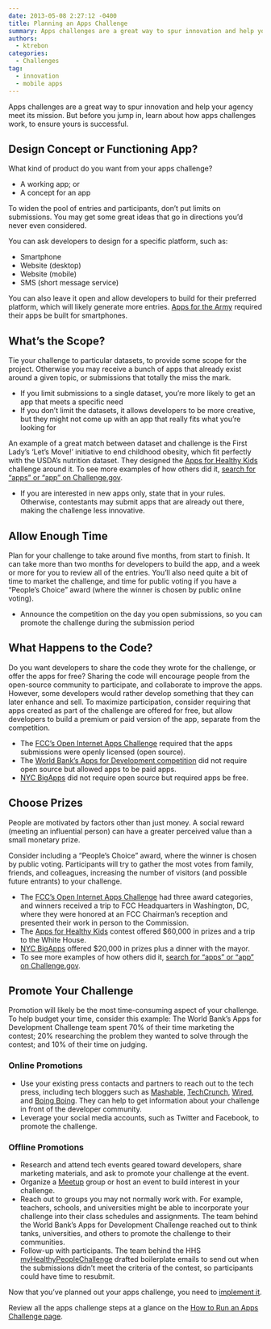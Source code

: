 ```yaml
---
date: 2013-05-08 2:27:12 -0400
title: Planning an Apps Challenge
summary: Apps challenges are a great way to spur innovation and help your agency meet its mission. But before you jump in, learn about how apps challenges work, to ensure yours is successful. Design Concept or Functioning App? What kind of product do you want from your apps challenge? A working app; or A concept for
authors:
  - ktrebon
categories:
  - Challenges
tag:
  - innovation
  - mobile apps
---
```


Apps challenges are a great way to spur innovation and help your agency meet its mission. But before you jump in, learn about how apps challenges work, to ensure yours is successful.

## Design Concept or Functioning App?

What kind of product do you want from your apps challenge?

  * A working app; or
  * A concept for an app

To widen the pool of entries and participants, don&#8217;t put limits on submissions. You may get some great ideas that go in directions you&#8217;d never even considered.

You can ask developers to design for a specific platform, such as:

  * Smartphone
  * Website (desktop)
  * Website (mobile)
  * SMS (short message service)

You can also leave it open and allow developers to build for their preferred platform, which will likely generate more entries. [Apps for the Army](http://armylive.dodlive.mil/index.php/2010/03/apps-for-the-army-challenge-is-here/) required their apps be built for smartphones.

## What&#8217;s the Scope?

Tie your challenge to particular datasets, to provide some scope for the project. Otherwise you may receive a bunch of apps that already exist around a given topic, or submissions that totally the miss the mark.

  * If you limit submissions to a single dataset, you&#8217;re more likely to get an app that meets a specific need
  * If you don&#8217;t limit the datasets, it allows developers to be more creative, but they might not come up with an app that really fits what you&#8217;re looking for

An example of a great match between dataset and challenge is the First Lady’s ‘Let’s Move!’ initiative to end childhood obesity, which fit perfectly with the USDA’s nutrition dataset. They designed the [Apps for Healthy Kids](http://www.appsforhealthykids.com/) challenge around it. To see more examples of how others did it, [search for &#8220;apps&#8221; or &#8220;app&#8221; on Challenge.gov](http://challenge.gov/).

  * If you are interested in new apps only, state that in your rules. Otherwise, contestants may submit apps that are already out there, making the challenge less innovative.

## Allow Enough Time

Plan for your challenge to take around five months, from start to finish. It can take more than two months for developers to build the app, and a week or more for you to review all of the entries. You&#8217;ll also need quite a bit of time to market the challenge, and time for public voting if you have a &#8220;People’s Choice&#8221; award (where the winner is chosen by public online voting).

  * Announce the competition on the day you open submissions, so you can promote the challenge during the submission period

## What Happens to the Code?

Do you want developers to share the code they wrote for the challenge, or offer the apps for free? Sharing the code will encourage people from the open-source community to participate, and collaborate to improve the apps. However, some developers would rather develop something that they can later enhance and sell. To maximize participation, consider requiring that apps created as part of the challenge are offered for free, but allow developers to build a premium or paid version of the app, separate from the competition.

  * The [FCC’s Open Internet Apps Challenge](http://openinternetapps.challengepost.com/) required that the apps submissions were openly licensed (open source).
  * The [World Bank’s Apps for Development competition](http://appsfordevelopment.challengepost.com/) did not require open source but allowed apps to be paid apps.
  * [NYC BigApps](http://www.nycbigapps.com/) did not require open source but required apps be free.

## Choose Prizes

People are motivated by factors other than just money. A social reward (meeting an influential person) can have a greater perceived value than a small monetary prize.

Consider including a &#8220;People’s Choice&#8221; award, where the winner is chosen by public voting. Participants will try to gather the most votes from family, friends, and colleagues, increasing the number of visitors (and possible future entrants) to your challenge.

  * The [FCC&#8217;s Open Internet Apps Challenge](http://openinternetapps.challengepost.com/) had three award categories, and winners received a trip to FCC Headquarters in Washington, DC, where they were honored at an FCC Chairman’s reception and presented their work in person to the Commission.
  * The [Apps for Healthy Kids](http://www.appsforhealthykids.com/) contest offered $60,000 in prizes and a trip to the White House.
  * [NYC BigApps](http://www.nycbigapps.com/) offered $20,000 in prizes plus a dinner with the mayor.
  * To see more examples of how others did it, [search for &#8220;apps&#8221; or &#8220;app&#8221; on Challenge.gov](http://challenge.gov/).

## Promote Your Challenge

Promotion will likely be the most time-consuming aspect of your challenge. To help budget your time, consider this example: The World Bank’s Apps for Development Challenge team spent 70% of their time marketing the contest; 20% researching the problem they wanted to solve through the contest; and 10% of their time on judging.

### Online Promotions

  * Use your existing press contacts and partners to reach out to the tech press, including tech bloggers such as [Mashable](http://mashable.com/), [TechCrunch](http://www.techcrunch.com/), [Wired](http://www.wired.com/), and [Boing Boing](http://www.boingboing.net/). They can help to get information about your challenge in front of the developer community.
  * Leverage your social media accounts, such as Twitter and Facebook, to promote the challenge.

### Offline Promotions

  * Research and attend tech events geared toward developers, share marketing materials, and ask to promote your challenge at the event.
  * Organize a [Meetup](http://www.meetup.com/) group or host an event to build interest in your challenge.
  * Reach out to groups you may not normally work with. For example, teachers, schools, and universities might be able to incorporate your challenge into their class schedules and assignments. The team behind the World Bank’s Apps for Development Challenge reached out to think tanks, universities, and others to promote the challenge to their communities.
  * Follow-up with participants. The team behind the HHS [myHealthyPeopleChallenge](http://www.health2con.com/devchallenge/healthy-people-2020-leading-health-indicators-app-challenge/) drafted boilerplate emails to send out when the submissions didn’t meet the criteria of the contest, so participants could have time to resubmit.

Now that you&#8217;ve planned out your apps challenge, you need to [implement it](https://www.WHATEVER/2012/07/09/how-to-implement-an-apps-challenge/).

Review all the apps challenge steps at a glance on the [How to Run an Apps Challenge page](https://www.WHATEVER/wp-admin/post.php?post=94372&action=edit).